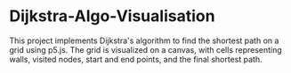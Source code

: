# Dijkstra-Algo-Visualisation
This project implements Dijkstra's algorithm to find the shortest path on a grid using p5.js. The grid is visualized on a canvas, with cells representing walls, visited nodes, start and end points, and the final shortest path.
